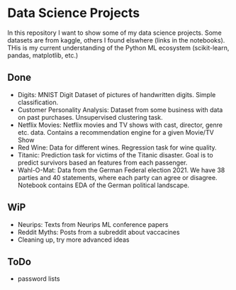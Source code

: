 # Data Science Projects
In this repository I want to show some of my data science projects. Some datasets are from kaggle, others I found elswhere (links in the notebooks). THis is my current understanding of the Python ML ecosystem (scikit-learn, pandas, matplotlib, etc.)

## Done
 - Digits: MNIST Digit Dataset of pictures of handwritten digits. Simple classification.
 - Customer Personality Analysis: Dataset from some business with data on past purchases. Unsupervised clustering task.
 - Netflix Movies: Netflix movies and TV shows with cast, director, genre etc. data. Contains a recommendation engine for a given Movie/TV Show
 - Red Wine: Data for different wines. Regression task for wine quality.
 - Titanic: Prediction task for victims of the Titanic disaster. Goal is to predict survivors based an features from each passenger.
 - Wahl-O-Mat: Data from the German Federal election 2021. We have 38 parties and 40 statements, where each party can agree or disagree. Notebook contains EDA of the German political landscape.


## WiP

 - Neurips: Texts from Neurips ML conference papers  
 - Reddit Myths: Posts from a subreddit about vaccacines  
 - Cleaning up, try more advanced ideas 
 
## ToDo
- password lists
